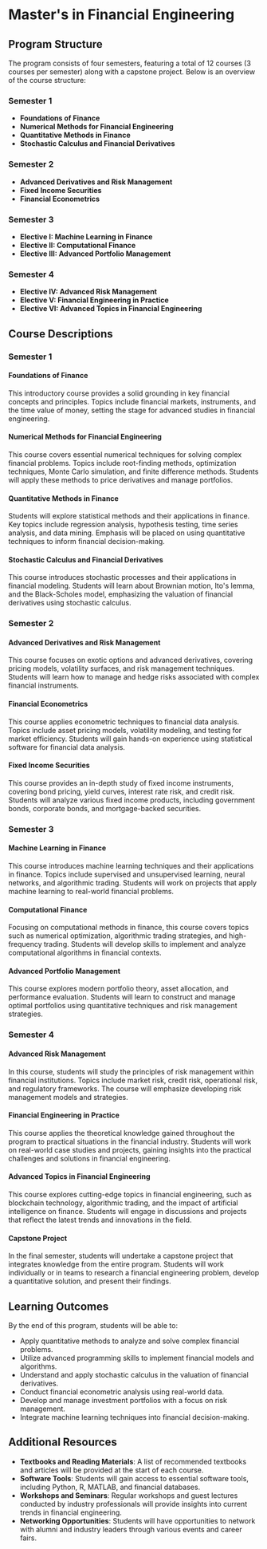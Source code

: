 # Master's in Financial Engineering

## Program Structure

The program consists of four semesters, featuring a total of 12 courses (3 courses per semester) along with a capstone project. Below is an overview of the course structure:

### Semester 1
- **Foundations of Finance**
- **Numerical Methods for Financial Engineering**
- **Quantitative Methods in Finance**
- **Stochastic Calculus and Financial Derivatives**

### Semester 2
- **Advanced Derivatives and Risk Management**
- **Fixed Income Securities**
- **Financial Econometrics**

### Semester 3
- **Elective I: Machine Learning in Finance**
- **Elective II: Computational Finance**
- **Elective III: Advanced Portfolio Management**

### Semester 4
- **Elective IV: Advanced Risk Management**
- **Elective V: Financial Engineering in Practice**
- **Elective VI: Advanced Topics in Financial Engineering**

## Course Descriptions

### Semester 1

#### Foundations of Finance
This introductory course provides a solid grounding in key financial concepts and principles. Topics include financial markets, instruments, and the time value of money, setting the stage for advanced studies in financial engineering.

#### Numerical Methods for Financial Engineering
This course covers essential numerical techniques for solving complex financial problems. Topics include root-finding methods, optimization techniques, Monte Carlo simulation, and finite difference methods. Students will apply these methods to price derivatives and manage portfolios.

#### Quantitative Methods in Finance
Students will explore statistical methods and their applications in finance. Key topics include regression analysis, hypothesis testing, time series analysis, and data mining. Emphasis will be placed on using quantitative techniques to inform financial decision-making.

#### Stochastic Calculus and Financial Derivatives
This course introduces stochastic processes and their applications in financial modeling. Students will learn about Brownian motion, Ito's lemma, and the Black-Scholes model, emphasizing the valuation of financial derivatives using stochastic calculus.

### Semester 2

#### Advanced Derivatives and Risk Management
This course focuses on exotic options and advanced derivatives, covering pricing models, volatility surfaces, and risk management techniques. Students will learn how to manage and hedge risks associated with complex financial instruments.

#### Financial Econometrics
This course applies econometric techniques to financial data analysis. Topics include asset pricing models, volatility modeling, and testing for market efficiency. Students will gain hands-on experience using statistical software for financial data analysis.

#### Fixed Income Securities
This course provides an in-depth study of fixed income instruments, covering bond pricing, yield curves, interest rate risk, and credit risk. Students will analyze various fixed income products, including government bonds, corporate bonds, and mortgage-backed securities.

### Semester 3

#### Machine Learning in Finance
This course introduces machine learning techniques and their applications in finance. Topics include supervised and unsupervised learning, neural networks, and algorithmic trading. Students will work on projects that apply machine learning to real-world financial problems.

#### Computational Finance
Focusing on computational methods in finance, this course covers topics such as numerical optimization, algorithmic trading strategies, and high-frequency trading. Students will develop skills to implement and analyze computational algorithms in financial contexts.

#### Advanced Portfolio Management
This course explores modern portfolio theory, asset allocation, and performance evaluation. Students will learn to construct and manage optimal portfolios using quantitative techniques and risk management strategies.

### Semester 4

#### Advanced Risk Management
In this course, students will study the principles of risk management within financial institutions. Topics include market risk, credit risk, operational risk, and regulatory frameworks. The course will emphasize developing risk management models and strategies.

#### Financial Engineering in Practice
This course applies the theoretical knowledge gained throughout the program to practical situations in the financial industry. Students will work on real-world case studies and projects, gaining insights into the practical challenges and solutions in financial engineering.

#### Advanced Topics in Financial Engineering
This course explores cutting-edge topics in financial engineering, such as blockchain technology, algorithmic trading, and the impact of artificial intelligence on finance. Students will engage in discussions and projects that reflect the latest trends and innovations in the field.

#### Capstone Project
In the final semester, students will undertake a capstone project that integrates knowledge from the entire program. Students will work individually or in teams to research a financial engineering problem, develop a quantitative solution, and present their findings.

## Learning Outcomes

By the end of this program, students will be able to:
- Apply quantitative methods to analyze and solve complex financial problems.
- Utilize advanced programming skills to implement financial models and algorithms.
- Understand and apply stochastic calculus in the valuation of financial derivatives.
- Conduct financial econometric analysis using real-world data.
- Develop and manage investment portfolios with a focus on risk management.
- Integrate machine learning techniques into financial decision-making.

## Additional Resources

- **Textbooks and Reading Materials**: A list of recommended textbooks and articles will be provided at the start of each course.
- **Software Tools**: Students will gain access to essential software tools, including Python, R, MATLAB, and financial databases.
- **Workshops and Seminars**: Regular workshops and guest lectures conducted by industry professionals will provide insights into current trends in financial engineering.
- **Networking Opportunities**: Students will have opportunities to network with alumni and industry leaders through various events and career fairs.
